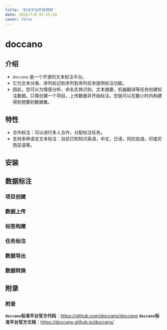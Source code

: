 ```yaml
---
title: '标注平台开发预研'
date: 2022/7/8 07:15:24
cover: false
---
```






# doccano

## 介绍

- `doccano` 是一个开源的文本标注平台。
- 它为文本分类、序列标记和序列到序列任务提供标注功能。
- 因此，您可以为情感分析、命名实体识别、文本摘要、机器翻译等任务创建标注数据。只需创建一个项目，上传数据并开始标注，您就可以在数小时内构建得到想要的数据集。

## 特性

- 合作标注：可以进行多人合作，分配标注任务。
- 支持多种语言文本标注：目前已知知识英语，中文，日语，阿拉伯语，印度尼西亚语等。

## 安装

## 数据标注

### 项目创建

### 数据上传

### 标签构建

### 任务标注

### 数据导出

### 数据转换

## 附录

### 附录

**`doccano`标准平台官方代码**：https://github.com/doccano/doccano
**`doccano`标准平台官方文档**：https://doccano.github.io/doccano/

